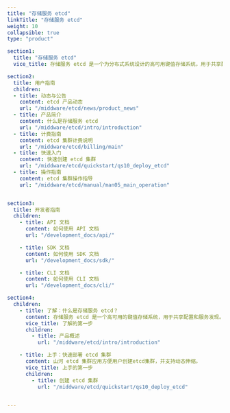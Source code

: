 ```yaml
---
title: "存储服务 etcd"
linkTitle: "存储服务 etcd"
weight: 10
collapsible: true
type: "product"

section1:
  title: "存储服务 etcd"
  vice_title: 存储服务 etcd 是一个为分布式系统设计的高可用键值存储系统，用于共享配置和服务发现。

section2:
  title: 用户指南
  children:
  - title: 动态与公告
    content: etcd 产品动态
    url: "/middware/etcd/news/product_news"
  - title: 产品简介
    content: 什么是存储服务 etcd
    url: "/middware/etcd/intro/introduction"
  - title: 计费指南
    content: etcd 集群计费说明
    url: "/middware/etcd/billing/main"
  - title: 快速入门
    content: 快速创建 etcd 集群 
    url: "/middware/etcd/quickstart/qs10_deploy_etcd"
  - title: 操作指南
    content: etcd 集群操作指导
    url: "/middware/etcd/manual/man05_main_operation"


section3:
  title: 开发者指南
  children:
    - title: API 文档
      content: 如何使用 API 文档
      url: "/development_docs/api/"

    - title: SDK 文档
      content: 如何使用 SDK 文档
      url: "/development_docs/sdk/"

    - title: CLI 文档
      content: 如何使用 CLI 文档
      url: "/development_docs/cli/"

section4:
  children:
    - title: 了解：什么是存储服务 etcd？
      content: 存储服务 etcd 是一个高可用的键值存储系统，用于共享配置和服务发现。
      vice_title: 了解的第一步
      children:
        - title: 产品概述
          url: "/middware/etcd/intro/introduction"

    - title: 上手：快速部署 etcd 集群
      content: 山河 etcd 集群应用方便用户创建etcd集群，并支持动态伸缩。
      vice_title: 上手的第一步
      children:
        - title: 创建 etcd 集群
          url: "/middware/etcd/quickstart/qs10_deploy_etcd"  
   

---
```


